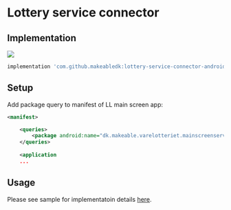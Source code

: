 # Lottery service connector

## Implementation

[![](https://jitpack.io/v/makeabledk/lottery-service-connector-android.svg)](https://jitpack.io/#makeabledk/lottery-service-connector-android)


```ruby
implementation 'com.github.makeabledk:lottery-service-connector-android:latest.version.here'
```

## Setup

Add package query to manifest of LL main screen app:

```xml
<manifest>

    <queries>
        <package android:name="dk.makeable.varelotteriet.mainscreenserviceapp" />
    </queries>
    
    <application
    ...
```

## Usage

Please see sample for implementatoin details [here](https://github.com/makeabledk/lottery-service-connector-android/blob/develop/app/src/main/java/dk/makeable/lotteryserviceconnector/MainActivity.kt).
